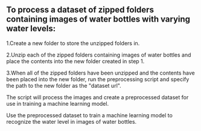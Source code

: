 
## To process a dataset of zipped folders containing images of water bottles with varying water levels:

1.Create a new folder to store the unzipped folders in.

2.Unzip each of the zipped folders containing images of water bottles and place the contents into the new folder created in step 1.

3.When all of the zipped folders have been unzipped and the contents have been placed into the new folder, run the preprocessing script and specify the path to the new folder as the "dataset url".

The script will process the images and create a preprocessed dataset for use in training a machine learning model.

Use the preprocessed dataset to train a machine learning model to recognize the water level in images of water bottles.


